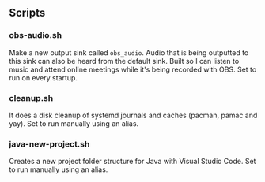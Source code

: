 ## Scripts

### obs-audio.sh

Make a new output sink called `obs_audio`. Audio that is being outputted to this sink can also be heard from the default sink. Built so I can listen to music and attend online meetings while it's being recorded with OBS. Set to run on every startup.

### cleanup.sh

It does a disk cleanup of systemd journals and caches (pacman, pamac and yay). Set to run manually using an alias.

### java-new-project.sh

Creates a new project folder structure for Java with Visual Studio Code. Set to run manually using an alias.

